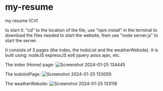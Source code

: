 # my-resume
my resume (CV)

to start it:
  "cd" to the location of the file,
  use "npm install" in the terminal to download the files needed to start the website,
  then use "node server.js" to start the server.
  
It consists of 3 pages (the index, the todoList and the weatherWebsite).
It is built using:
  nodeJS
  expressJS
  es6
  jquery
  axios
  ajax,
  etc.

The index (Home) page:
![Screenshot 2024-01-25 134445](https://github.com/devondevos/my-resume/assets/52822153/c93480e6-451c-4e58-b39f-d111369db762)


The todolistPage:
![Screenshot 2024-01-25 133059](https://github.com/devondevos/my-resume/assets/52822153/de66b250-417d-4de7-a854-d1cac90d75a0)


The weatherWebsite:
![Screenshot 2024-01-25 133118](https://github.com/devondevos/my-resume/assets/52822153/cfb5be1d-5d90-4b51-bf58-f2de601fe007)
